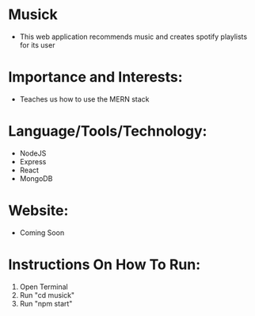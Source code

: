 # Musick
* This web application recommends music and creates spotify playlists for its user

# Importance and Interests:
* Teaches us how to use the MERN stack

# Language/Tools/Technology:
* NodeJS
* Express
* React
* MongoDB

# Website:
* Coming Soon

# Instructions On How To Run:
1. Open Terminal
2. Run "cd musick"
3. Run "npm start"